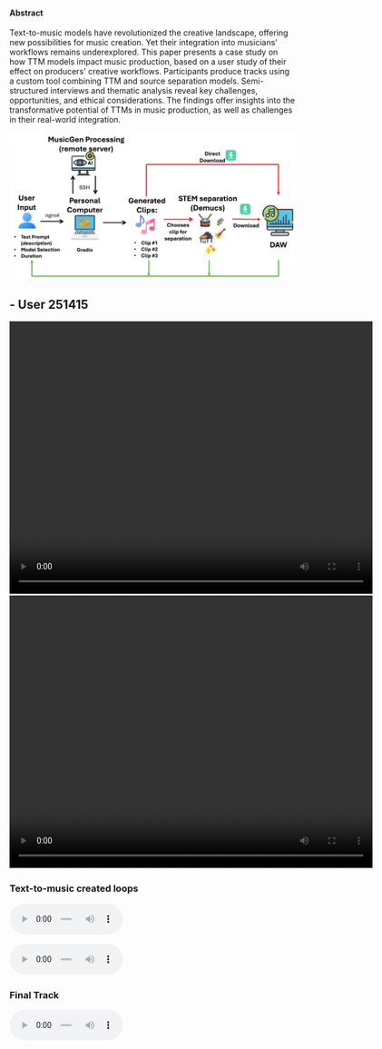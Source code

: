 #### Abstract 
Text-to-music models have revolutionized the creative landscape, offering new possibilities for music creation. Yet their integration into musicians’ workflows remains underexplored. This paper presents a case study on how TTM models impact music production, based on a user study of their effect on producers' creative workflows. Participants produce tracks using a custom tool combining TTM and source separation models. Semi-structured interviews and thematic analysis reveal key challenges, opportunities, and ethical considerations. The findings offer insights into the transformative potential of TTMs in music production, as well as challenges in their real-world integration.


![Prova](images/exp_workflow_bigger.png)


## - User 251415

<video width="640" height="480" controls loop="" autoplay="">
<source src="https://github.com/lucacoma/AiMusicProductionUserStudy/raw/refs/heads/main/docs/media/12)%20%23ID_251415/interaction_example_video_251415_excerpt_1.mp4">
</video>

<video width="640" height="480" controls loop="" autoplay="">
<source src="https://github.com/lucacoma/AiMusicProductionUserStudy/raw/refs/heads/main/docs/media/12)%20%23ID_251415/interaction_example_video_251415_excerpt_2.mp4">
</video>

### Text-to-music created loops
<audio controls style="width: 200px;"><source src="https://github.com/lucacoma/AiMusicProductionUserStudy/raw/refs/heads/main/docs/media/12)%20%23ID_251415/musicgen_created_loops_251415/bass_drum_3.wav" type="audio/mpeg"></audio>

<audio controls style="width: 200px;"><source src="https://github.com/lucacoma/AiMusicProductionUserStudy/raw/refs/heads/main/docs/media/12)%20%23ID_251415/musicgen_created_loops_251415/piano_take1.wav" type="audio/mpeg"></audio>

### Final Track

<audio controls style="width: 200px;"><source src="https://github.com/lucacoma/AiMusicProductionUserStudy/raw/refs/heads/main/docs/media/12)%20%23ID_251415/final_audio_track_251415.mp3" type="audio/mpeg"></audio>
